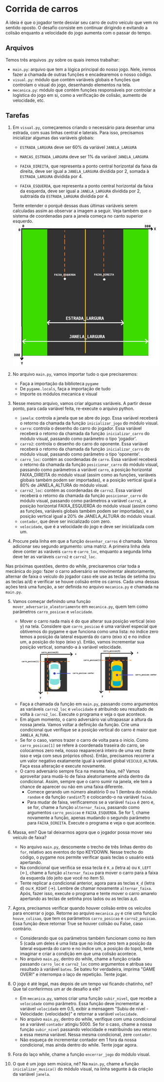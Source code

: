 # Corrida de carros

A ideia é que o jogador tente desviar seu carro de outro veículo que vem no sentido oposto. O desafio consiste em continuar dirigindo e evitando a colisão enquanto a velocidade do jogo aumenta com o passar do tempo.

## Arquivos

Temos três arquivos .py sobre os quais iremos trabalhar:
- `main.py`: arquivo que tem a lógica principal do nosso jogo. Nele, iremos fazer a chamada de outras funções e encadearemos o nosso código.
- `visual.py`: módulo que contém variáveis globais e funções que controlam o visual do jogo, desenhando elementos na tela.
- `mecanica.py`: módulo que contém funções responsáveis por controlar a logística do jogo em si, como a verificação de colisão, aumento de velocidade, etc.

## Tarefas

1. Em `visual.py`, começaremos criando o necessário para desenhar uma estrada, com suas linhas central e laterais. Para isso, precisamos inicializar algumas das variáveis globais:
   - `ESTRADA_LARGURA` deve ser 60% da variável `JANELA_LARGURA`
   - `MARCAS_ESTRADA_LARGURA` deve ser 1% da variável `JANELA_LARGURA`
  
   - `FAIXA_DIREITA`, que representa a ponto central horizontal da faixa da direita, deve ser igual a `JANELA_LARGURA` dividida por 2, somada à `ESTRADA_LARGURA` dividida por 4.
   - `FAIXA_ESQUERDA`, que representa a ponto central horizontal da faixa da esquerda, deve ser igual a `JANELA_LARGURA` dividida por 2, subtraída da `ESTRADA_LARGURA` dividida por 4.
   
    Tente entender o porquê dessas duas últimas variáveis serem calculadas assim ao observar a imagem a seguir. Veja também que o sistema de coordenadas para a janela começa no canto superior esquerdo.
    ![ideia](assets/janela_ideia.png)


2. No arquivo `main.py`, vamos importar tudo o que precisaremos:
   - Faça a importação da biblioteca `pygame`
   - De `pygame.locals`, faça a importação de tudo
   - Importe os módulos mecanica e visual

3. Nesse mesmo arquivo, vamos criar algumas variáveis. A partir desse ponto, para cada variável feita, re-execute o arquivo python.
   - `janela`: controla a janela que se abre do jogo. Essa variável receberá o retorno da chamada da função `inicializar_jogo` do módulo visual.
   - `carro`: controla o desenho do carro do jogador. Essa variável receberá o retorno da chamada da função `inicializar_carro` do módulo visual, passando como parâmetro o tipo 'jogador'. 
   - `carro2`: controla o desenho do carro do oponente. Essa variável receberá o retorno da chamada da função `inicializar_carro` do módulo visual, passando como parâmetro o tipo 'oponente'.
   - `carro_loc`: contém as coordenadas de `carro`. Essa variável receberá o retorno da chamada da função `posicionar_carro` do módulo visual, passando como parâmetros a variável `carro`, a posição horizontal FAIXA_DIREITA do módulo visual (assim como as funções, variáveis globais também podem ser importadas), e a posição vertical igual a 80% de JANELA_ALTURA do módulo visual.
   - `carro2_loc`: contém as coordenadas de `carro2`. Essa variável receberá o retorno da chamada da função `posicionar_carro` do módulo visual, passando como parâmetros a variável `carro2`, a posição horizontal FAIXA_ESQUERDA do módulo visual (assim como as funções, variáveis globais também podem ser importadas), e a posição vertical igual a 20% de JANELA_ALTURA do módulo visual.
   - `contador`, que deve ser inicializado com zero.
   - `velocidade`, que é a velocidade do jogo e deve ser inicializada com um.

4. Procure pela linha em que a função `desenhar_carros` é chamada. Vamos adicionar seu segundo argumento: uma matriz. A primeira linha dela deve conter as varáveis `carro` e `carro_loc`, enquanto a segunda linha deve ter as variáveis `carro2` e `carro2_loc`.

  Nas próximas questões, dentro do while, precisaremos criar toda a mecânica do jogo: fazer o carro adversário se movimentar aleatoriamente, alternar de faixa o veículo do jogador caso ele use as teclas de setinha (ou as teclas a/d) e verificar se houve colisão entre os carros. Cada uma dessas ações terá uma função, a ser definida no arquivo `mecanica.py` e chamada na `main.py`.

5. Vamos começar definindo uma função `mover_adversario_aleatoriamente` em `mecanica.py`, quem tem como parâmetros `carro_posicao` e `velocidade`.
   - Mover o carro nada mais é do que alterar sua posição vertical (eixo y) na tela. Considere que `carro_posicao` é uma variável especial que obtivemos do pygame e que funciona como uma lista: no índice zero temos a posição da lateral esquerda do carro (eixo x) e no índice um, a posição do topo (eixo y). Então, vamos incrementar sua posição vertical, somando-a à variável velocidade.
   ![posicao](assets/carro_posicao.png)
   - Faça a chamada da função em `main.py`, passando como argumentos as variáveis `carro2_loc` e `velocidade` e atribuindo seu resultado de volta à `carro2_loc`. Execute o programa e veja o que acontece.
   - Em algum momento, o carro adversário vai ultrapassar a altura da nossa janela. Vamos voltar a definição da função. Crie uma condicional que verifique se a posição vertical do carro é maior que `JANELA_ALTURA`.
   - Se for o caso, vamos trazer o carro de volta para o início. Como `carro_posicao[1]` se refere à coordenada traseira do carro, se colocarmos zero nela, nosso reaparecerá inteiro de uma vez (teste isso e veja com seus próprios olhos). Então, precisamos recorrer a um valor negativo exatamente igual à variável global `VEICULO_ALTURA`. Faça essa alteração e execute novamente.
   - O carro adversário sempre fica na mesma faixa, né? Vamos aproveitar para mudá-lo de faixa aleatoriamente ainda dentro da condicional. Assim, sempre que o carro sumir na janela, ele tem a chance de aparecer ou não em uma faixa diferente.
     - Comece gerando um número aleatório 0 ou 1 (lembra do módulo `random` e da função `randint`?) e colocando-o na variável `faixa`.
     - Para mudar de faixa, verificaremos se a variável `faixa` é zero e, se for, chame a função `alternar_faixa`, passando como argumentos `carro_posicao` e `FAIXA_ESQUERDA`. Se for 1, chame novamente a função, apenas mudando o segundo parâmetro para `FAIXA_DIREITA`. Execute o programa e veja o que acontece.

6. Massa, em? Que tal deixarmos agora que o jogador possa mover seu veículo de faixa?
   - No arquivo `main.py`, descomente o trecho de três linhas dentro do `for`, relativo aos eventos do tipo KEYDOWN. Nesse trecho do código, o pygame nos permite verificar quais teclas o usuário está apertando.
   - Na condicional que verifica se essa tecla é `K_a` (letra a) ou `K_LEFT` (←), chame a função `alternar_faixa` para mover o carro para a faixa da esquerda (do jeito que você no item 5).
   - Tente replicar a condicional anterior, agora para as teclas `K_d` (letra d) ou `K_RIGHT` (→). Lembre de chamar novamente `alternar_faixa`. Após, fazer isso, execute o programa e tente mover o carro amarelo apertando as teclas de setinha pros lados ou as teclas a,d.

7. Agora, precisamos verificar quando houver colisão entre os veículos para encerrar o jogo. Retorne ao arquivo `mecanica.py` e crie uma função `houve_colisao`, que tem os parâmetros `carro_posicao` e `carro2_posicao`. Essa função deve retornar True se houver colisão ou False, caso contrário.
    - Considerando que os parâmetros também funcionam como no item 5 (cada um deles é uma lista que no índice zero tem a posição da lateral esquerda do carro e no índice um, a posição do topo), tente imaginar e criar a condição em que uma colisão acontece.
    - No arquivo `main.py`, dentro do while, chame a função criada passando `carro_loc` e `carro2_loc` como argumentos e atribua seu resultado à variável `bateu`. Se bateu for verdadeira, imprima "GAME OVER!" e interrompa o laço de repetição. Tente jogar.

8. O jogo é até legal, mas depois de um tempo vai ficando chatinho, né? Que tal conferirmos um ar de desafio a ele?
   - Em `mecanica.py`, vamos criar uma função `subir_nivel`, que recebe a `velocidade` como parâmetro. Essa função deve incrementar a variável `velocidade` em 0.5, exibir a mensagem "Subiu de nível - Velocidade: {velocidade}" e retornar a variável `velocidade`.
   - No arquivo `main.py`, dentro do while, verifique com uma condicional se a variável `contador` atingiu 5000. Se for o caso, chame a nossa função `subir_nivel` passando velocidade e reatribuindo seu retorno a essa mesma variável. Nessa mesma condicional, zere `contador`.
   - Não esqueça de incrementar contador em 1 fora da nossa condicional, mas ainda dentro do while. Tente jogar agora.

9.  Fora do laço while, chame a função `encerrar_jogo` do módulo visual.

10. O que é um jogo sem música, né? Na `main.py`, chame a função `inicializar_musica()` do módulo visual, na linha segunte à da criação da variável `janela`.
